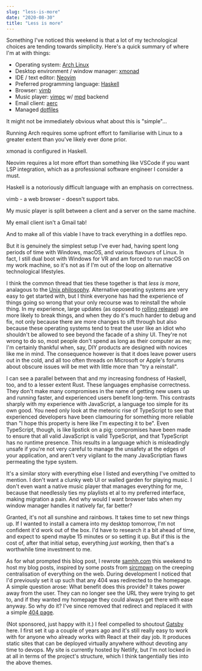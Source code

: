 ```yaml
---
slug: "less-is-more"
date: "2020-08-30"
title: "Less is more"
---
```


Something I've noticed this weekend is that a lot of my technological choices are tending towards simplicity. Here's a quick summary of where I'm at with things:

- Operating system: [Arch Linux](https://www.archlinux.org)
- Desktop environment / window manager: [xmonad](https://xmonad.org)
- IDE / text editor: [Neovim](https://neovim.io)
- Preferred programming language: [Haskell](https://www.haskell.org)
- Browser: [vimb](https://fanglingsu.github.io/vimb)
- Music player: [vimpc](https://github.com/boysetsfrog/vimpc) w/ [mpd](https://www.musicpd.org) backend
- Email client: [aerc](https://aerc-mail.org)
- Managed [dotfiles](https://github.com/samhh/dotfiles)

It might not be immediately obvious what about this is "simple"...

Running Arch requires some upfront effort to familiarise with Linux to a greater extent than you've likely ever done prior.

xmonad is configured in Haskell.

Neovim requires a lot more effort than something like VSCode if you want LSP integration, which as a professional software engineer I consider a must.

Haskell is a notoriously difficult language with an emphasis on correctness.

vimb - a web browser - doesn't support tabs.

My music player is split between a client and a server on the same machine.

My email client isn't a Gmail tab!

And to make all of this viable I have to track everything in a dotfiles repo.

But it is genuinely the simplest setup I've ever had, having spent long periods of time with Windows, macOS, and various flavours of Linux. In fact, I still dual boot with Windows for VR and am forced to run macOS on my work machine, so it's not as if I'm out of the loop on alternative technological lifestyles.

I think the common thread that ties these together is that _less is more_, analagous to the [Unix philosophy](https://en.wikipedia.org/wiki/Unix_philosophy). Alternative operating systems are very easy to get started with, but I think everyone has had the experience of things going so wrong that your only recourse was to reinstall the whole thing. In my experience, large updates (as opposed to [rolling release](https://en.wikipedia.org/wiki/Rolling_release)) are more likely to break things, and when they do it's much harder to debug and fix, not only because there are more changes to sift through but also because these operating systems tend to treat the user like an idiot who shouldn't be allowed to see beyond the facade of a shiny UI. They're not wrong to do so, most people don't spend as long as their computer as me; I'm certainly thankful when, say, DIY products are designed with novices like me in mind. The consequence however is that it does leave power users out in the cold, and all too often threads on Microsoft or Apple's forums about obscure issues will be met with little more than "try a reinstall".

I can see a parallel between that and my increasing fondness of Haskell, too, and to a lesser extent Rust. These languages emphasise correctness. They don't make many compromises in the name of getting new users up and running faster, and experienced users benefit long-term. This contrasts sharply with my experience with JavaScript, a language too simple for its own good. You need only look at the meteoric rise of TypeScript to see that experienced developers have been clamouring for something more reliable than "I hope this property is here like I'm expecting it to be". Even TypeScript, though, is like lipstick on a pig; compromises have been made to ensure that all valid JavaScript is valid TypeScript, and that TypeScript has no runtime presence. This results in a language which is misleadingly unsafe if you're not very careful to manage the unsafety at the edges of your application, and aren't very vigilant to the many JavaScriptian flaws permeating the type system.

It's a similar story with everything else I listed and everything I've omitted to mention. I don't want a clunky web UI or walled garden for playing music. I don't even want a native music player that manages everything for me, because that needlessly ties my playlists et al to my preferred interface, making migration a pain. And why would I want browser tabs when my window manager handles it natively far, far better?

Granted, it's not all sunshine and rainbows. It takes time to set new things up. If I wanted to install a camera into my desktop tomorrow, I'm not confident it'd work out of the box. I'd have to research it a bit ahead of time, and expect to spend maybe 15 minutes or so setting it up. But if this is the cost of, after that initial setup, everything _just working_, then that's a worthwhile time investment to me.

As for what prompted this blog post, I rewrote [samhh.com](https://samhh.com) this weekend to host my blog posts, inspired by some posts from [sircmpwn](https://drewdevault.com) on the creeping centralisation of everything on the web. During development I noticed that I'd previously set it up such that any 404 was redirected to the homepage. A simple question arose: What benefit does this provide? It takes power away from the user. They can no longer see the URL they were trying to get to, and if they wanted my homepage they could always get there with ease anyway. So why do it? I've since removed that redirect and replaced it with a simple [404 page](https://www.samhh.com/404).

(Not sponsored, just happy with it.) I feel compelled to shoutout [Gatsby](https://github.com/gatsbyjs/gatsby) here. I first set it up a couple of years ago and it's still really easy to work with for anyone who already works with React at their day job. It produces static sites that can be deployed virtually anywhere without devoting any time to devops. My site is currently hosted by Netlify, but I'm not locked in at all in terms of the project's structure, which I think tangentially ties into the above themes.

